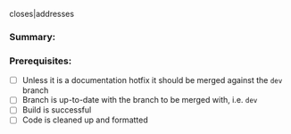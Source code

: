 closes|addresses <!--list issues closed or partially-addressed by this PR -->

### Summary:

<!--
  describe what this PR changes
-->

### Prerequisites:

- [ ] Unless it is a documentation hotfix it should be merged against the `dev` branch
- [ ] Branch is up-to-date with the branch to be merged with, i.e. `dev`
- [ ] Build is successful
- [ ] Code is cleaned up and formatted
